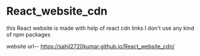 # React_website_cdn
this React website is made with help of react cdn links
I don't use any kind of npm packages

website url--
https://sahil2720kumar.github.io/React_website_cdn/
